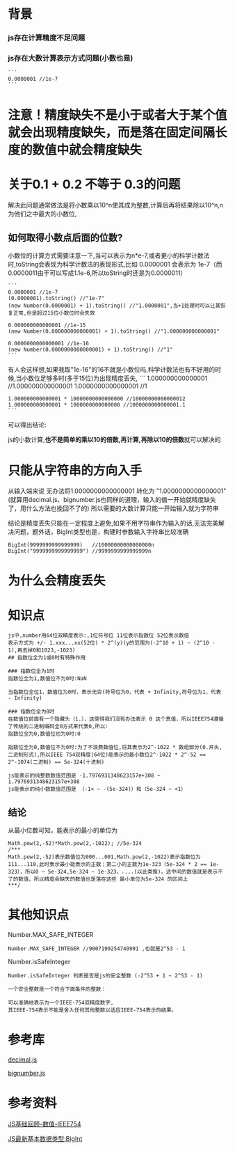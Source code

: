 # 背景
### js存在计算精度不足问题
### js存在大数计算表示方式问题(小数也是)

    ```
    0.0000001 //1e-7
    ```
# 注意！精度缺失不是小于或者大于某个值就会出现精度缺失，而是落在固定间隔长度的数值中就会精度缺失

# 关于0.1 + 0.2 不等于 0.3的问题
解决此问题通常做法是将小数乘以10^n使其成为整数,计算后再将结果除以10^n,n为他们之中最大的小数位,

## 如何取得小数点后面的位数?

小数位的计算方式需要注意一下,当可以表示为n*e-7,或者更小的科学计数法时,toString会表现为科学计数法的表现形式,比如 0.0000001 会表示为 1e-7（而0.0000011由于可以写成1.1e-6,所以toString时还是为0.0000011）

    ```
    0.0000001 //1e-7
    (0.0000001).toString() //"1e-7"
    (new Number(0.0000001) + 1).toString() //"1.0000001",当+1处理时可以让其恢复正常,但是超过15位小数位时会失效

    0.000000000000001 //1e-15
    (new Number(0.000000000000001) + 1).toString() //"1.000000000000001"

    0.0000000000000001 //1e-16
    (new Number(0.0000000000000001) + 1).toString() //"1"
    ```

有人会这样想,如果我取"1e-16"的16不就是小数位吗,科学计数法也有不好用的时候,当小数位足够多时(多于15位)为出现精度丢失,
    ```
    1.000000000000001 //1.000000000000001
    1.0000000000000001 //1

    1.000000000000001 * 10000000000000000 //10000000000000012
    1.000000000000001 * 1000000000000000 //1000000000000001.1
    ```

可以得出结论:

js的小数计算,**也不是简单的乘以10的倍数,再计算,再除以10的倍数**就可以解决的

# 只能从字符串的方向入手
从输入端来说
无办法将1.0000000000000001 转化为 "1.0000000000000001" (就算用decimal.js、bignumber.js也同样的道理，输入的值一开始就精度缺失了，用什么方法也挽回不了的)
所以需要的大数计算只能一开始输入就为字符串

结论是精度丢失只能在一定程度上避免,如果不用字符串作为输入的话,无法完美解决问题，题外话，BigInt类型也是，构建时参数输入字符串比较准确
```
BigInt(9999999999999999)   //10000000000000000n
BigInt("9999999999999999") //9999999999999999n
```

# 为什么会精度丢失

# 知识点
    js中,number用64位双精度表示:,1位符号位 11位表示指数位 52位表示数值 
    表示方式为 +/- 1.xxx...xx(52位) * 2^(y)(y的范围为(-2^10 + 1) ~ (2^10 - 1),再去掉0和1023,-1023)
    ## 指数位全为1或0时有特殊作用

    ### 指数位全为1时
    指数位全为1,数值位不为0时:NaN

    当指数位全位1，数值位为0时，表示无穷(符号位为0，代表 + Infinity,符号位为1，代表 - Infinity)

    ### 指数位全为0时
    在数值位前面有一个隐藏头（1.），这使得我们没有办法表示 0 这个真值，所以IEEE754遵循了传统的二进制编码全0方式来代表0,所以:
    指数位全为0,数值位也为0时:0

    指数位全为0,数值位不为0时:为了不浪费数值位,将其表示为2^-1022 * 数组部分(0.开头,二进制形式),所以IEEE 754双精度(64位)能表示的最小数位2^-1022 * 2^-52 == 2^-1074(二进制) == 5e-324(十进制)

    js能表示的纯整数数值范围是 -1.7976931348623157e+308 ~ 1.7976931348623157e+308
    js能表示的纯小数数值范围是 （-1< ~ -(5e-324)）和（5e-324 ~ <1）

## 结论
从最小位数可知，能表示的最小的单位为
```
Math.pow(2,-52)*Math.pow(2,-1022); //5e-324
/***
Math.pow(2,-52)表示数值位为000...001,Math.pow(2,-1022)表示指数位为111...110,此时表示最小能表示的正数；第二小的正数为1e-323（5e-324 * 2 == 1e-323），所以0 ~ 5e-324,5e-324 ~ 1e-323，....(以此类推)，这中间的数值就是表示不了的数值，所以精度会缺失的数值也是落在这些 最小单位为5e-324 的区间上
***/
```

# 其他知识点
Number.MAX_SAFE_INTEGER

```
Number.MAX_SAFE_INTEGER //9007199254740991 ,也就是2^53 - 1
```

Number.isSafeInteger

    Number.isSafeInteger 判断是否是js的安全整数 (-2^53 + 1 ~ 2^53 - 1)

    一个安全整数是一个符合下面条件的整数：

    可以准确地表示为一个IEEE-754双精度数字,
    其IEEE-754表示不能是舍入任何其他整数以适应IEEE-754表示的结果。

# 参考库
[decimal.js](https://github.com/MikeMcl/decimal.js)

[bignumber.js](https://github.com/MikeMcl/bignumber.js/)
# 参考资料
[JS基础回顾-数值-IEEE754](https://www.jianshu.com/p/b665f5e08f3a?utm_campaign=hugo)

[JS最新基本数据类型:BigInt](https://segmentfault.com/a/1190000019912017?utm_source=tag-newest)
